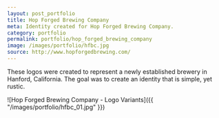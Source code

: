 ```yaml
---
layout: post_portfolio
title: Hop Forged Brewing Company
meta: Identity created for Hop Forged Brewing Company.
category: portfolio
permalink: portfolio/hop_forged_brewing_company
image: /images/portfolio/hfbc.jpg
source: http://www.hopforgedbrewing.com/
---
```


These logos were created to represent a newly established brewery in Hanford, California. The goal was to create an identity that is simple, yet rustic.

![Hop Forged Brewing Company - Logo Variants]({{ "/images/portfolio/hfbc_01.jpg" }})
